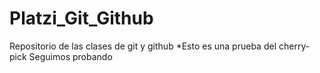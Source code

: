 # Platzi_Git_Github
Repositorio de las clases de git y github
*Esto es una prueba del cherry-pick
Seguimos probando
